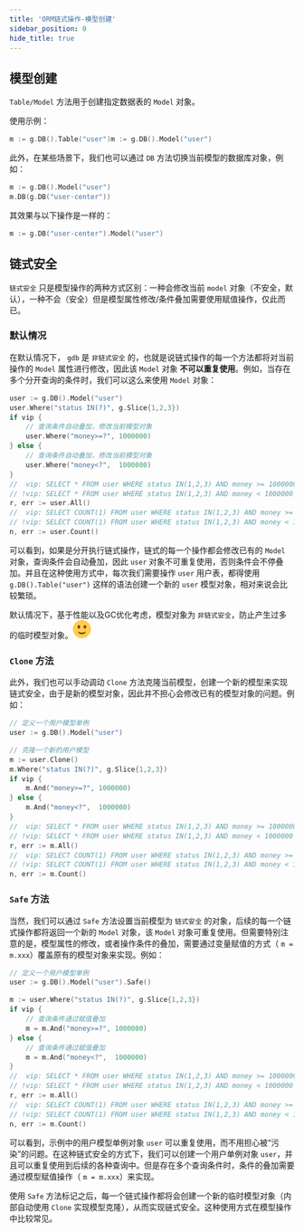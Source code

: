 ```yaml
---
title: 'ORM链式操作-模型创建'
sidebar_position: 0
hide_title: true
---
```


## 模型创建

`Table/Model` 方法用于创建指定数据表的 `Model` 对象。

使用示例：

```  go
m := g.DB().Table("user")m := g.DB().Model("user")

```

此外，在某些场景下，我们也可以通过 `DB` 方法切换当前模型的数据库对象，例如：

```  go
m := g.DB().Model("user")
m.DB(g.DB("user-center"))

```

其效果与以下操作是一样的：

```  go
m := g.DB("user-center").Model("user")

```

## 链式安全

`链式安全` 只是模型操作的两种方式区别：一种会修改当前 `model` 对象（不安全，默认），一种不会（安全）但是模型属性修改/条件叠加需要使用赋值操作，仅此而已。

### 默认情况

在默认情况下， `gdb` 是 `非链式安全` 的，也就是说链式操作的每一个方法都将对当前操作的 `Model` 属性进行修改，因此该 `Model` 对象 **不可以重复使用**。例如，当存在多个分开查询的条件时，我们可以这么来使用 `Model` 对象：

```  go
user := g.DB().Model("user")
user.Where("status IN(?)", g.Slice{1,2,3})
if vip {
    // 查询条件自动叠加，修改当前模型对象
    user.Where("money>=?", 1000000)
} else {
    // 查询条件自动叠加，修改当前模型对象
    user.Where("money<?",  1000000)
}
//  vip: SELECT * FROM user WHERE status IN(1,2,3) AND money >= 1000000
// !vip: SELECT * FROM user WHERE status IN(1,2,3) AND money < 1000000
r, err := user.All()
//  vip: SELECT COUNT(1) FROM user WHERE status IN(1,2,3) AND money >= 1000000
// !vip: SELECT COUNT(1) FROM user WHERE status IN(1,2,3) AND money < 1000000
n, err := user.Count()

```

可以看到，如果是分开执行链式操作，链式的每一个操作都会修改已有的 `Model` 对象，查询条件会自动叠加，因此 `user` 对象不可重复使用，否则条件会不停叠加。并且在这种使用方式中，每次我们需要操作 `user` 用户表，都得使用 `g.DB().Table("user")` 这样的语法创建一个新的 `user` 模型对象，相对来说会比较繁琐。

默认情况下，基于性能以及GC优化考虑，模型对象为 `非链式安全`，防止产生过多的临时模型对象。![(微笑)](/markdown/1f7ee2ac67fc5de100b8fc690d7438ea.svg)

### `Clone` 方法

此外，我们也可以手动调动 `Clone` 方法克隆当前模型，创建一个新的模型来实现链式安全，由于是新的模型对象，因此并不担心会修改已有的模型对象的问题。例如：

```  go
// 定义一个用户模型单例
user := g.DB().Model("user")

```

```  go
// 克隆一个新的用户模型
m := user.Clone()
m.Where("status IN(?)", g.Slice{1,2,3})
if vip {
    m.And("money>=?", 1000000)
} else {
    m.And("money<?",  1000000)
}
//  vip: SELECT * FROM user WHERE status IN(1,2,3) AND money >= 1000000
// !vip: SELECT * FROM user WHERE status IN(1,2,3) AND money < 1000000
r, err := m.All()
//  vip: SELECT COUNT(1) FROM user WHERE status IN(1,2,3) AND money >= 1000000
// !vip: SELECT COUNT(1) FROM user WHERE status IN(1,2,3) AND money < 1000000
n, err := m.Count()

```

### `Safe` 方法

当然，我们可以通过 `Safe` 方法设置当前模型为 `链式安全` 的对象，后续的每一个链式操作都将返回一个新的 `Model` 对象，该 `Model` 对象可重复使用。但需要特别注意的是，模型属性的修改，或者操作条件的叠加，需要通过变量赋值的方式（ `m = m.xxx`）覆盖原有的模型对象来实现。例如：

```  go
// 定义一个用户模型单例
user := g.DB().Model("user").Safe()

```

```  go
m := user.Where("status IN(?)", g.Slice{1,2,3})
if vip {
    // 查询条件通过赋值叠加
    m = m.And("money>=?", 1000000)
} else {
    // 查询条件通过赋值叠加
    m = m.And("money<?",  1000000)
}
//  vip: SELECT * FROM user WHERE status IN(1,2,3) AND money >= 1000000
// !vip: SELECT * FROM user WHERE status IN(1,2,3) AND money < 1000000
r, err := m.All()
//  vip: SELECT COUNT(1) FROM user WHERE status IN(1,2,3) AND money >= 1000000
// !vip: SELECT COUNT(1) FROM user WHERE status IN(1,2,3) AND money < 1000000
n, err := m.Count()

```

可以看到，示例中的用户模型单例对象 `user` 可以重复使用，而不用担心被“污染”的问题。在这种链式安全的方式下，我们可以创建一个用户单例对象 `user`，并且可以重复使用到后续的各种查询中。但是存在多个查询条件时，条件的叠加需要通过模型赋值操作（ `m = m.xxx`）来实现。

使用 `Safe` 方法标记之后，每一个链式操作都将会创建一个新的临时模型对象（内部自动使用 `Clone` 实现模型克隆），从而实现链式安全。这种使用方式在模型操作中比较常见。